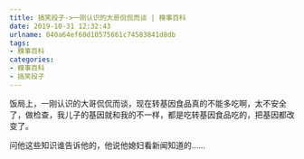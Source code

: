 ```yaml
---
title: 搞笑段子->一刚认识的大哥侃侃而谈 | 糗事百科
date: 2019-10-31 12:32:43
urlname: 040a64ef60d10575661c74583841d8db
tags: 
- 糗事百科
categories:
- 糗事百科
- 搞笑段子
---
```

饭局上，一刚认识的大哥侃侃而谈，现在转基因食品真的不能多吃啊，太不安全了，做检查，我儿子的基因就和我的不一样，都是吃转基因食品吃的，把基因都改变了。

问他这些知识谁告诉他的，他说他媳妇看新闻知道的……


